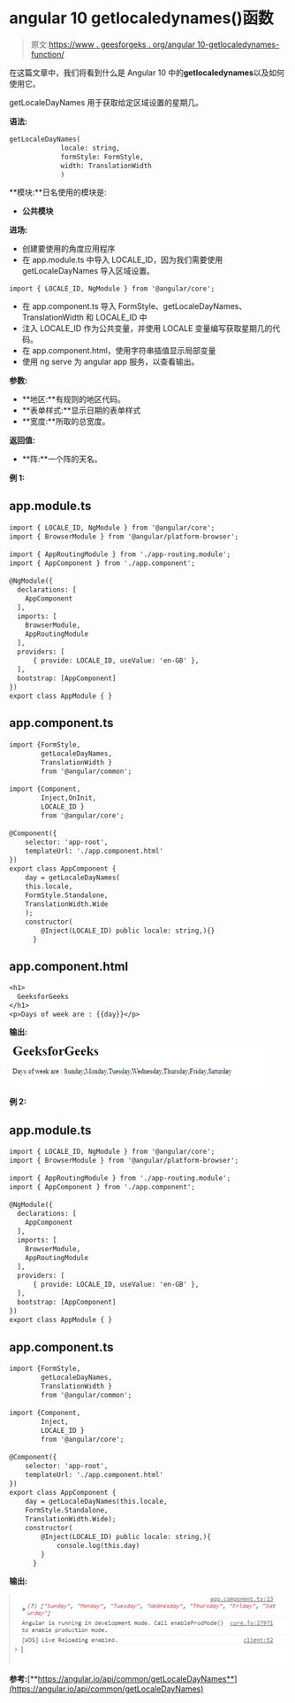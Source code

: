 # angular 10 getlocaledynames()函数

> 原文:[https://www . geesforgeks . org/angular 10-getlocaledynames-function/](https://www.geeksforgeeks.org/angular10-getlocaledaynames-function/)

在这篇文章中，我们将看到什么是 Angular 10 中的**getlocaledynames**以及如何使用它。

getLocaleDayNames 用于获取给定区域设置的星期几。

**语法:**

```
getLocaleDayNames(
             locale: string, 
             formStyle: FormStyle, 
             width: TranslationWidth
             )
```

**模块:**日名使用的模块是:

*   **公共模块**

**进场:**

*   创建要使用的角度应用程序
*   在 app.module.ts 中导入 LOCALE_ID，因为我们需要使用 getLocaleDayNames 导入区域设置。

```
import { LOCALE_ID, NgModule } from '@angular/core';
```

*   在 app.component.ts 导入 FormStyle、getLocaleDayNames、TranslationWidth 和 LOCALE_ID 中
*   注入 LOCALE_ID 作为公共变量，并使用 LOCALE 变量编写获取星期几的代码。
*   在 app.component.html，使用字符串插值显示局部变量
*   使用 ng serve 为 angular app 服务，以查看输出。

**参数:**

*   **地区:**有规则的地区代码。
*   **表单样式:**显示日期的表单样式
*   **宽度:**所取的总宽度。

**返回值:**

*   **阵:**一个阵的天名。

**例 1:**

## app.module.ts

```
import { LOCALE_ID, NgModule } from '@angular/core';
import { BrowserModule } from '@angular/platform-browser';

import { AppRoutingModule } from './app-routing.module';
import { AppComponent } from './app.component';

@NgModule({
  declarations: [
    AppComponent
  ],
  imports: [
    BrowserModule,
    AppRoutingModule
  ],
  providers: [
      { provide: LOCALE_ID, useValue: 'en-GB' },
  ],
  bootstrap: [AppComponent]
})
export class AppModule { }
```

## app.component.ts

```
import {FormStyle,
        getLocaleDayNames, 
        TranslationWidth } 
        from '@angular/common';

import {Component, 
        Inject,OnInit, 
        LOCALE_ID } 
        from '@angular/core';

@Component({
    selector: 'app-root',
    templateUrl: './app.component.html'
})
export class AppComponent {
    day = getLocaleDayNames(
    this.locale, 
    FormStyle.Standalone, 
    TranslationWidth.Wide
    );
    constructor(
        @Inject(LOCALE_ID) public locale: string,){}
      }
```

## app.component.html

```
<h1>
  GeeksforGeeks
</h1>
<p>Days of week are : {{day}}</p>
```

**输出:**

![](img/a734b7dc109dac936d314443f1c6be9f.png)

**例 2:**

## app.module.ts

```
import { LOCALE_ID, NgModule } from '@angular/core';
import { BrowserModule } from '@angular/platform-browser';

import { AppRoutingModule } from './app-routing.module';
import { AppComponent } from './app.component';

@NgModule({
  declarations: [
    AppComponent
  ],
  imports: [
    BrowserModule,
    AppRoutingModule
  ],
  providers: [
      { provide: LOCALE_ID, useValue: 'en-GB' },
  ],
  bootstrap: [AppComponent]
})
export class AppModule { }
```

## app.component.ts

```
import {FormStyle,
        getLocaleDayNames, 
        TranslationWidth } 
        from '@angular/common';

import {Component, 
        Inject, 
        LOCALE_ID } 
        from '@angular/core';

@Component({
    selector: 'app-root',
    templateUrl: './app.component.html'
})
export class AppComponent {
    day = getLocaleDayNames(this.locale, 
    FormStyle.Standalone, 
    TranslationWidth.Wide);
    constructor(
        @Inject(LOCALE_ID) public locale: string,){
            console.log(this.day)
        }
      }
```

**输出:**

![](img/565b42f5d3759a91587866f683c1ee97.png)

**参考:**[**https://angular.io/api/common/getLocaleDayNames**](https://angular.io/api/common/getLocaleDayNames)